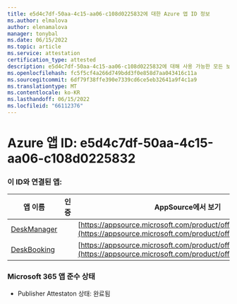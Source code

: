 ```yaml
---
title: e5d4c7df-50aa-4c15-aa06-c108d0225832에 대한 Azure 앱 ID 정보
ms.author: elmalova
author: elenamalova
manager: tonybal
ms.date: 06/15/2022
ms.topic: article
ms.service: attestation
certification_type: attested
description: e5d4c7df-50aa-4c15-aa06-c108d0225832에 대해 사용 가능한 모든 보안 및 규정 준수 정보입니다.
ms.openlocfilehash: fc5f5cf4a266d749bdd3f0e858d7aa043416c11a
ms.sourcegitcommit: 6df79f38ffe390e7339cd6ce5eb32641a9f4c1a9
ms.translationtype: MT
ms.contentlocale: ko-KR
ms.lasthandoff: 06/15/2022
ms.locfileid: "66112376"
---
```

# <a name="azure-app-id-e5d4c7df-50aa-4c15-aa06-c108d0225832"></a>Azure 앱 ID: e5d4c7df-50aa-4c15-aa06-c108d0225832


### <a name="apps-associated-with-this-id"></a>이 ID와 연결된 앱:
| **앱 이름** | **인증** | **AppSource에서 보기** |
|--------------|---------------|-----------------------|
| [DeskManager](../forward/WA200003831.md) |  | [https://appsource.microsoft.com/product/office/WA200003831](https://appsource.microsoft.com/product/office/WA200003831) |
| [DeskBooking](../forward/WA200003866.md) |  | [https://appsource.microsoft.com/product/office/WA200003866](https://appsource.microsoft.com/product/office/WA200003866) |

### <a name="microsoft-365-app-compliance-status"></a>Microsoft 365 앱 준수 상태
- Publisher Attestaton 상태: 완료됨
